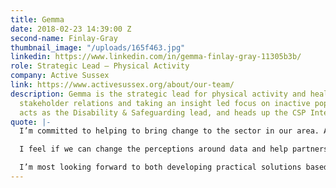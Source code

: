 ```yaml
---
title: Gemma
date: 2018-02-23 14:39:00 Z
second-name: Finlay-Gray
thumbnail_image: "/uploads/165f463.jpg"
linkedin: https://www.linkedin.com/in/gemma-finlay-gray-11305b3b/
role: Strategic Lead — Physical Activity
company: Active Sussex
link: https://www.activesussex.org/about/our-team/
description: Gemma is the strategic lead for physical activity and health managing
  stakeholder relations and taking an insight led focus on inactive populations. She
  acts as the Disability & Safeguarding lead, and heads up the CSP Intelligence Programme.
quote: |-
  I’m committed to helping to bring change to the sector in our area. As part of Active Sussex we aim to raise the profile of open data via our ongoing stakeholder engagement and specifically through the Intelligence Programme to ensure partners understand both programmes.

  I feel if we can change the perceptions around data and help partners understand the wider benefits, it will not only help them as organisations to increase their reach and potential targeting, but will also ensure more people are able to find the opportunities and experiences that are right for their needs easily and quickly.

  I’m most looking forward to both developing practical solutions based on the needs of partners and learning from best practice and also connecting with data experts and building new partnerships.
---
```


